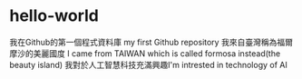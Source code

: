 # hello-world
我在Github的第一個程式資料庫 my first Github repository
我來自臺灣稱為福爾摩沙的美麗國度 I came from TAIWAN which is called formosa instead(the beauty island)
我對於人工智慧科技充滿興趣I'm intrested in technology of AI
